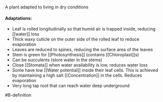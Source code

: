 A plant adapted to living in dry conditions

#### Adaptations:
- Leaf is rolled longitudinally so that humid air is trapped inside, reducing [[water]] loss
- Thick waxy cuticle on the outer side of the rolled leaf to reduce evaporation
- Leaves are reduced to spines, reducing the surface area of the leaves
- Stem is green for [[Photosynthesis]] (contains [[Chloroplast]]s)
- Can be succulents (store water in the stems)
- Close [[Stomata]] when water availability is low, reduces water loss
- Some have low [[Water potential]] inside their leaf cells. This is achieved by maintaining a high salt [[Concentration]] in the cells. Reduces evaporation
- Very long tap root that can reach water deep underground

#B-definition 